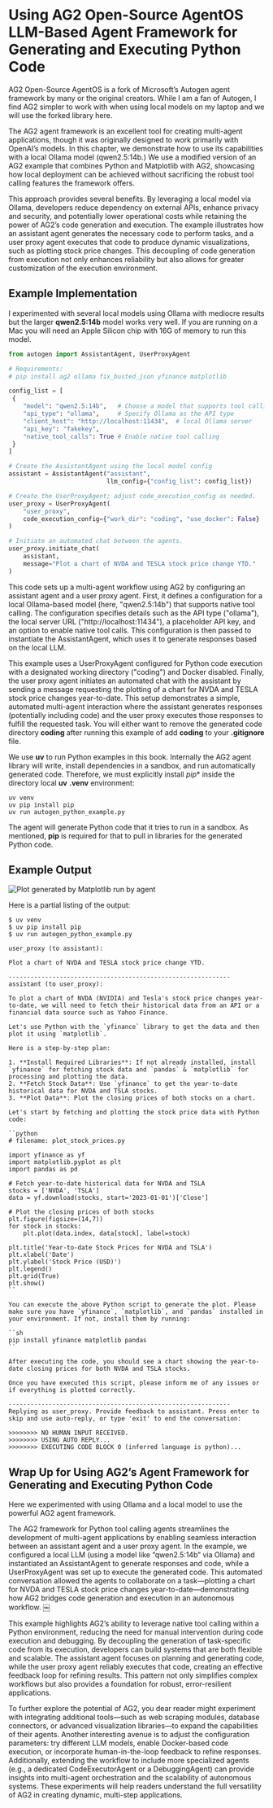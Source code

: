 # Using AG2 Open-Source AgentOS LLM-Based Agent Framework for Generating and Executing Python Code

AG2 Open-Source AgentOS is a fork of Microsoft’s Autogen agent framework by many or the original creators. While I am a fan of Autogen, I find AG2 simpler to work with when using local models on my laptop and we will use the forked library here.

The AG2 agent framework is an excellent tool for creating multi-agent applications, though it was originally designed to work primarily with OpenAI’s models. In this chapter, we demonstrate how to use its capabilities with a local Ollama model (qwen2.5:14b.) We use a modified version of an AG2 example that combines Python and Matplotlib with AG2, showcasing how local deployment can be achieved without sacrificing the robust tool calling features the framework offers.

This approach provides several benefits. By leveraging a local model via Ollama, developers reduce dependency on external APIs, enhance privacy and security, and potentially lower operational costs while retaining the power of AG2’s code generation and execution. The example illustrates how an assistant agent generates the necessary code to perform tasks, and a user proxy agent executes that code to produce dynamic visualizations, such as plotting stock price changes. This decoupling of code generation from execution not only enhances reliability but also allows for greater customization of the execution environment. 

## Example Implementation

I experimented with several local models using Ollama with mediocre results but the larger **qwen2.5:14b** model works very well. If you are running on a Mac you will need an Apple Silicon chip with 16G of memory to run this model.

```python
from autogen import AssistantAgent, UserProxyAgent

# Requirements:
# pip install ag2 ollama fix_busted_json yfinance matplotlib

config_list = [
 {
    "model": "qwen2.5:14b",   # Choose a model that supports tool calling
    "api_type": "ollama",     # Specify Ollama as the API type
    "client_host": "http://localhost:11434",  # local Ollama server
    "api_key": "fakekey",
    "native_tool_calls": True # Enable native tool calling 
 }
]

# Create the AssistantAgent using the local model config
assistant = AssistantAgent("assistant",
                           llm_config={"config_list": config_list})

# Create the UserProxyAgent; adjust code_execution_config as needed.
user_proxy = UserProxyAgent(
    "user_proxy",
    code_execution_config={"work_dir": "coding", "use_docker": False}
)

# Initiate an automated chat between the agents.
user_proxy.initiate_chat(
    assistant,
    message="Plot a chart of NVDA and TESLA stock price change YTD."
)
```

This code sets up a multi-agent workflow using AG2 by configuring an assistant agent and a user proxy agent. First, it defines a configuration for a local Ollama-based model (here, "qwen2.5:14b") that supports native tool calling. The configuration specifies details such as the API type ("ollama"), the local server URL ("http://localhost:11434"), a placeholder API key, and an option to enable native tool calls. This configuration is then passed to instantiate the AssistantAgent, which uses it to generate responses based on the local LLM.

This example uses a UserProxyAgent configured for Python code execution with a designated working directory ("coding") and Docker disabled. Finally, the user proxy agent initiates an automated chat with the assistant by sending a message requesting the plotting of a chart for NVDA and TESLA stock price changes year-to-date. This setup demonstrates a simple, automated multi-agent interaction where the assistant generates responses (potentially including code) and the user proxy executes those responses to fulfill the requested task. You will either want to remove the generated code directory **coding** after running this example of add **coding** to your **.gitignore** file.

We use **uv** to run Python examples in this book. Internally the AG2 agent library will write, install dependencies in a sandbox, and run automatically generated code. Therefore, we must explicitly install *pip** inside the directory local **uv** **.venv** environment:

```
uv venv
uv pip install pip
uv run autogen_python_example.py
```

The agent will generate Python code that it tries to run in a sandbox. As mentioned, **pip** is required for that to pull in libraries for the generated Python code.

## Example Output

![Plot generated by Matplotlib run by agent](images/autogen1.jpg)

Here is a partial listing of the output:

```text
$ uv venv
$ uv pip install pip
$ uv run autogen_python_example.py  

user_proxy (to assistant):

Plot a chart of NVDA and TESLA stock price change YTD.

-------------------------------------------------------------
assistant (to user_proxy):

To plot a chart of NVDA (NVIDIA) and Tesla's stock price changes year-to-date, we will need to fetch their historical data from an API or a financial data source such as Yahoo Finance.

Let's use Python with the `yfinance` library to get the data and then plot it using `matplotlib`.

Here is a step-by-step plan:

1. **Install Required Libraries**: If not already installed, install `yfinance` for fetching stock data and `pandas` & `matplotlib` for processing and plotting the data.
2. **Fetch Stock Data**: Use `yfinance` to get the year-to-date historical data for NVDA and TSLA stocks.
3. **Plot Data**: Plot the closing prices of both stocks on a chart.

Let's start by fetching and plotting the stock price data with Python code:

``python
# filename: plot_stock_prices.py

import yfinance as yf
import matplotlib.pyplot as plt
import pandas as pd

# Fetch year-to-date historical data for NVDA and TSLA
stocks = ['NVDA', 'TSLA']
data = yf.download(stocks, start='2023-01-01')['Close']

# Plot the closing prices of both stocks
plt.figure(figsize=(14,7))
for stock in stocks:
    plt.plot(data.index, data[stock], label=stock)
    
plt.title('Year-to-date Stock Prices for NVDA and TSLA')
plt.xlabel('Date')
plt.ylabel('Stock Price (USD)')
plt.legend()
plt.grid(True)
plt.show()
``

You can execute the above Python script to generate the plot. Please make sure you have `yfinance`, `matplotlib`, and `pandas` installed in your environment. If not, install them by running:

``sh
pip install yfinance matplotlib pandas
``

After executing the code, you should see a chart showing the year-to-date closing prices for both NVDA and TSLA stocks.

Once you have executed this script, please inform me of any issues or if everything is plotted correctly.

-------------------------------------------------------------
Replying as user_proxy. Provide feedback to assistant. Press enter to skip and use auto-reply, or type 'exit' to end the conversation:

>>>>>>>> NO HUMAN INPUT RECEIVED.
>>>>>>>> USING AUTO REPLY...
>>>>>>>> EXECUTING CODE BLOCK 0 (inferred language is python)...
```

## Wrap Up for Using AG2’s Agent Framework for Generating and Executing Python Code

Here we experimented with using Ollama and a local model to use the powerful AG2 agent framework.

The AG2 framework for Python tool calling agents streamlines the development of multi-agent applications by enabling seamless interaction between an assistant agent and a user proxy agent. In the example, we configured a local LLM (using a model like “qwen2.5:14b” via Ollama) and instantiated an AssistantAgent to generate responses and code, while a UserProxyAgent was set up to execute the generated code. This automated conversation allowed the agents to collaborate on a task—plotting a chart for NVDA and TESLA stock price changes year-to-date—demonstrating how AG2 bridges code generation and execution in an autonomous workflow.   ￼

This example highlights AG2’s ability to leverage native tool calling within a Python environment, reducing the need for manual intervention during code execution and debugging. By decoupling the generation of task-specific code from its execution, developers can build systems that are both flexible and scalable. The assistant agent focuses on planning and generating code, while the user proxy agent reliably executes that code, creating an effective feedback loop for refining results. This pattern not only simplifies complex workflows but also provides a foundation for robust, error-resilient applications.

To further explore the potential of AG2, you dear reader might experiment with integrating additional tools—such as web scraping modules, database connectors, or advanced visualization libraries—to expand the capabilities of their agents. Another interesting avenue is to adjust the configuration parameters: try different LLM models, enable Docker-based code execution, or incorporate human-in-the-loop feedback to refine responses. Additionally, extending the workflow to include more specialized agents (e.g., a dedicated CodeExecutorAgent or a DebuggingAgent) can provide insights into multi-agent orchestration and the scalability of autonomous systems. These experiments will help readers understand the full versatility of AG2 in creating dynamic, multi-step applications.
